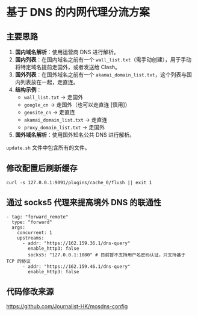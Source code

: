 # 基于 DNS 的内网代理分流方案

## 主要思路

1. **国内域名解析**：使用运营商 DNS 进行解析。
2. **国内列表**：在国内域名之前有一个 `wall_list.txt`（需手动创建），用于手动将特定域名提前走国外，或者发送给 Clash。
3. **国外列表**：在国外域名之前有一个 `akamai_domain_list.txt`，这个列表与国内列表放在一起，走直连。
4. **结构示例**：
   - `wall_list.txt` → 走国外
   - `google_cn` → 走国外（也可以走直连 [慎用]）
   - `geosite_cn` → 走直连
   - `akamai_domain_list.txt` → 走直连
   - `proxy_domain_list.txt` → 走国外
5. **国外域名解析**：使用国外知名公共 DNS 进行解析。
   
`update.sh` 文件中包含所有的文件。
## 修改配置后刷新缓存
  ```
curl -s 127.0.0.1:9091/plugins/cache_0/flush || exit 1
  ```

## 通过 socks5 代理来提高境外 DNS 的联通性

  ```
  - tag: "forward_remote"
    type: "forward"
    args:
      concurrent: 1
      upstreams:
        - addr: "https://162.159.36.1/dns-query"
          enable_http3: false
          socks5: "127.0.0.1:1080" # 目前暂不支持用户名密码认证，只支持基于 TCP 的协议
        - addr: "https://162.159.46.1/dns-query"
          enable_http3: false
  ```
## 代码修改来源
  https://github.com/Journalist-HK/mosdns-config
